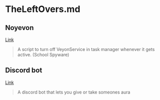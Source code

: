 # TheLeftOvers.md

## Noyevon  
[Link](https://github.com/Fungichi/Noyevon)
> A script to turn off VeyonService in task manager whenever it gets active. (School Spyware)
## Discord bot  
[Link](https://github.com/Fungichi/Discordbot)
> A discord bot that lets you give or take someones aura
